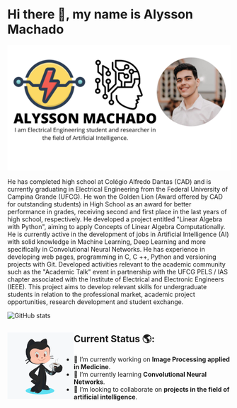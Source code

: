 # Hi there 👋, my name is Alysson Machado

![profile-image](https://github.com/Alyssonmach/alyssonmach/blob/master/profile-image.png)

He has completed high school at Colégio Alfredo Dantas (CAD) and is currently graduating in Electrical Engineering from the Federal University of Campina Grande (UFCG). He won the Golden Lion (Award offered by CAD for outstanding students) in High School as an award for better performance in grades, receiving second and first place in the last years of high school, respectively. He developed a project entitled "Linear Algebra with Python", aiming to apply Concepts of Linear Algebra Computationally. He is currently active in the development of jobs in Artificial Intelligence (AI) with solid knowledge in Machine Learning, Deep Learning and more specifically in Convolutional Neural Networks. He has experience in developing web pages, programming in C, C ++, Python and versioning projects with Git. Developed activities relevant to the academic community such as the "Academic Talk" event in partnership with the UFCG PELS / IAS chapter associated with the Institute of Electrical and Electronic Engineers (IEEE). This project aims to develop relevant skills for undergraduate students in relation to the professional market, academic project opportunities, research development and student exchange.

![GitHub stats](https://github-readme-stats.vercel.app/api?username=Alyssonmach&show_icons=true)

## Current Status 🌎: <a href = "https://github.com/Alyssonmach?tab=repositories"><img align="left" width="150" height="150" src="https://github.com/Alyssonmach/alyssonmach/blob/master/octocat.png"></a>

- 🔭 I’m currently working on **Image Processing applied in Medicine**. 
- 🌱 I’m currently learning **Convolutional Neural Networks**. 
- 👯 I’m looking to collaborate on **projects in the field of artificial intelligence**.  
